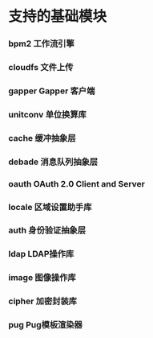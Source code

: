 # 支持的基础模块

### bpm2 工作流引擎

### cloudfs 文件上传

### gapper Gapper 客户端

### unitconv 单位换算库

### cache 缓冲抽象层

### debade 消息队列抽象层

### oauth OAuth 2.0 Client and Server

### locale 区域设置助手库

### auth 身份验证抽象层

### ldap LDAP操作库

### image 图像操作库

### cipher 加密封装库

### pug Pug模板渲染器



